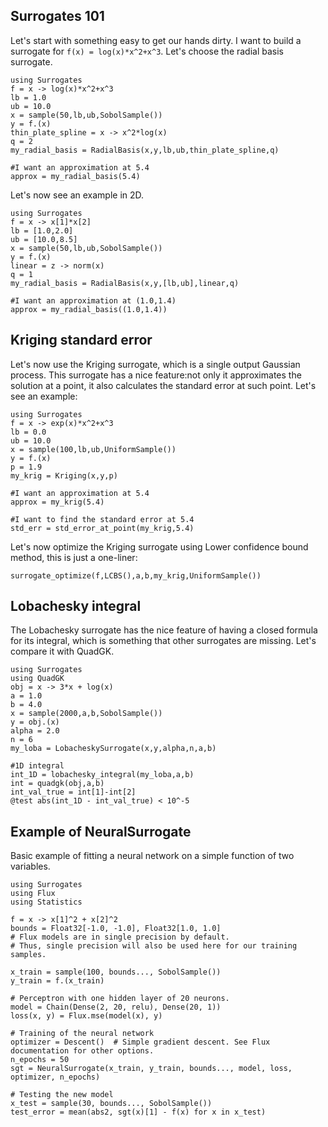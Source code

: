 ## Surrogates 101
Let's start with something easy to get our hands dirty.
I want to build a surrogate for ``f(x) = log(x)*x^2+x^3``.
Let's choose the radial basis surrogate.
```
using Surrogates
f = x -> log(x)*x^2+x^3
lb = 1.0
ub = 10.0
x = sample(50,lb,ub,SobolSample())
y = f.(x)
thin_plate_spline = x -> x^2*log(x)
q = 2
my_radial_basis = RadialBasis(x,y,lb,ub,thin_plate_spline,q)

#I want an approximation at 5.4
approx = my_radial_basis(5.4)
```
Let's now see an example in 2D.
```
using Surrogates
f = x -> x[1]*x[2]
lb = [1.0,2.0]
ub = [10.0,8.5]
x = sample(50,lb,ub,SobolSample())
y = f.(x)
linear = z -> norm(x)
q = 1
my_radial_basis = RadialBasis(x,y,[lb,ub],linear,q)

#I want an approximation at (1.0,1.4)
approx = my_radial_basis((1.0,1.4))
```

## Kriging standard error
Let's now use the Kriging surrogate, which is a single output Gaussian process.
This surrogate has a nice feature:not only it approximates the solution at a
point, it also calculates the standard error at such point.
Let's see an example:
```
using Surrogates
f = x -> exp(x)*x^2+x^3
lb = 0.0
ub = 10.0
x = sample(100,lb,ub,UniformSample())
y = f.(x)
p = 1.9
my_krig = Kriging(x,y,p)

#I want an approximation at 5.4
approx = my_krig(5.4)

#I want to find the standard error at 5.4
std_err = std_error_at_point(my_krig,5.4)
```

Let's now optimize the Kriging surrogate using Lower confidence bound method, this is just a one-liner:
```
surrogate_optimize(f,LCBS(),a,b,my_krig,UniformSample())
```
## Lobachesky integral
The Lobachesky surrogate has the nice feature of having a closed formula for its
integral, which is something that other surrogates are missing.
Let's compare it with QuadGK.
```
using Surrogates
using QuadGK
obj = x -> 3*x + log(x)
a = 1.0
b = 4.0
x = sample(2000,a,b,SobolSample())
y = obj.(x)
alpha = 2.0
n = 6
my_loba = LobacheskySurrogate(x,y,alpha,n,a,b)

#1D integral
int_1D = lobachesky_integral(my_loba,a,b)
int = quadgk(obj,a,b)
int_val_true = int[1]-int[2]
@test abs(int_1D - int_val_true) < 10^-5
```


## Example of NeuralSurrogate
Basic example of fitting a neural network on a simple function of two variables.
```
using Surrogates
using Flux
using Statistics

f = x -> x[1]^2 + x[2]^2
bounds = Float32[-1.0, -1.0], Float32[1.0, 1.0]
# Flux models are in single precision by default.
# Thus, single precision will also be used here for our training samples.

x_train = sample(100, bounds..., SobolSample())
y_train = f.(x_train)

# Perceptron with one hidden layer of 20 neurons.
model = Chain(Dense(2, 20, relu), Dense(20, 1))
loss(x, y) = Flux.mse(model(x), y)

# Training of the neural network
optimizer = Descent()  # Simple gradient descent. See Flux documentation for other options.
n_epochs = 50
sgt = NeuralSurrogate(x_train, y_train, bounds..., model, loss, optimizer, n_epochs)

# Testing the new model
x_test = sample(30, bounds..., SobolSample())
test_error = mean(abs2, sgt(x)[1] - f(x) for x in x_test)
```
